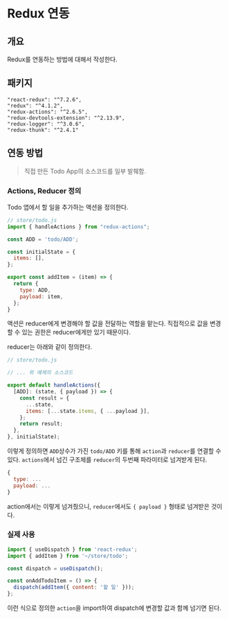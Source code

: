 # Redux 연동
## 개요
Redux를 연동하는 방법에 대해서 작성한다.
## 패키지
```
"react-redux": "^7.2.6",
"redux": "^4.1.2",
"redux-actions": "^2.6.5",
"redux-devtools-extension": "^2.13.9",
"redux-logger": "^3.0.6",
"redux-thunk": "^2.4.1"
```
## 연동 방법
> 직접 만든 Todo App의 소스코드를 일부 발췌함.
### Actions, Reducer 정의
Todo 앱에서 할 일을 추가하는 액션을 정의한다.
```javascript
// store/todo.js
import { handleActions } from "redux-actions";

const ADD = 'todo/ADD';

const initialState = {
  items: [],
};

export const addItem = (item) => {
  return {
    type: ADD,
    payload: item,
  };
}
```
액션은 reducer에게 변경해야 할 값을 전달하는 역할을 맡는다. 직접적으로 값을 변경할 수 있는 권한은 reducer에게만 있기 때문이다.

reducer는 아래와 같이 정의한다.
```javascript
// store/todo.js

// ... 위 예제의 소스코드

export default handleActions({
  [ADD]: (state, { payload }) => {
    const result = {
      ...state,
      items: [...state.items, { ...payload }],
    };
    return result;
  },
}, initialState);
```
이렇게 정의하면 ```ADD```상수가 가진 ```todo/ADD``` 키를 통해 ```action```과 ```reducer```를 연결할 수 있다. ```actions```에서 넘긴 구조체를 ```reducer```의 두번째 파라미터로 넘겨받게 된다.
```javascript
{
  type: ...
  payload: ...
}
```
action에서는 이렇게 넘겨줬으니, ```reducer```에서도 ```{ payload }``` 형태로 넘겨받은 것이다.
### 실제 사용
```javascript
import { useDispatch } from 'react-redux';
import { addItem } from '~/store/todo';

const dispatch = useDispatch();

const onAddTodoItem = () => {
  dispatch(addItem({ content: '할 일' }));
};
```
이런 식으로 정의한 ```action```을 import하여 dispatch에 변경할 값과 함께 넘기면 된다.